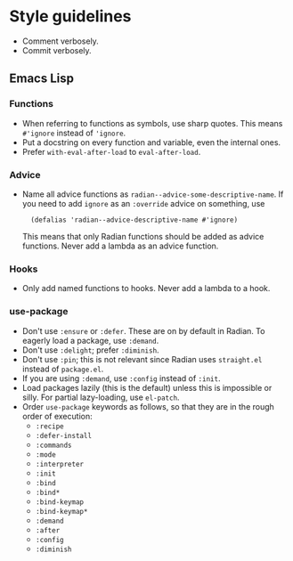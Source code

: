# Style guidelines

* Comment verbosely.
* Commit verbosely.

## Emacs Lisp

### Functions

* When referring to functions as symbols, use sharp quotes. This means
  `#'ignore` instead of `'ignore`.
* Put a docstring on every function and variable, even the internal
  ones.
* Prefer `with-eval-after-load` to `eval-after-load`.

### Advice

* Name all advice functions as `radian--advice-some-descriptive-name`.
  If you need to add `ignore` as an `:override` advice on something,
  use

        (defalias 'radian--advice-descriptive-name #'ignore)

  This means that only Radian functions should be added as advice
  functions. Never add a lambda as an advice function.

### Hooks

* Only add named functions to hooks. Never add a lambda to a hook.

### use-package

* Don't use `:ensure` or `:defer`. These are on by default in Radian.
  To eagerly load a package, use `:demand`.
* Don't use `:delight`; prefer `:diminish`.
* Don't use `:pin`; this is not relevant since Radian uses
  `straight.el` instead of `package.el`.
* If you are using `:demand`, use `:config` instead of `:init`.
* Load packages lazily (this is the default) unless this is impossible
  or silly. For partial lazy-loading, use `el-patch`.
* Order `use-package` keywords as follows, so that they are in the
  rough order of execution:
    * `:recipe`
    * `:defer-install`
    * `:commands`
    * `:mode`
    * `:interpreter`
    * `:init`
    * `:bind`
    * `:bind*`
    * `:bind-keymap`
    * `:bind-keymap*`
    * `:demand`
    * `:after`
    * `:config`
    * `:diminish`
